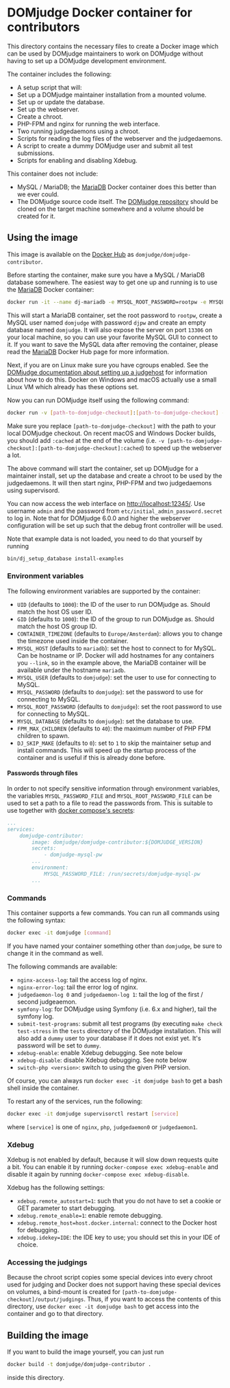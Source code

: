 # DOMjudge Docker container for contributors

This directory contains the necessary files to create a Docker image which can be used by DOMjudge maintainers to work on DOMjudge without having to set up a DOMjudge development environment.

The container includes the following:

* A setup script that will:
 * Set up a DOMjudge maintainer installation from a mounted volume.
 * Set up or update the database.
 * Set up the webserver.
 * Create a chroot.
* PHP-FPM and nginx for running the web interface.
* Two running judgedaemons using a chroot.
* Scripts for reading the log files of the webserver and the judgedaemons.
* A script to create a dummy DOMjudge user and submit all test submissions.
* Scripts for enabling and disabling Xdebug.

This container does not include:

* MySQL / MariaDB; the [MariaDB](https://hub.docker.com/r/_/mariadb/) Docker container does this better than we ever could.
* The DOMjudge source code itself. The [DOMjudge repository](https://github.com/domjudge/domjudge) should be cloned on the target machine somewhere and a volume should be created for it.

## Using the image

This image is available on the [Docker Hub](https://hub.docker.com) as `domjudge/domjudge-contributor`.

Before starting the container, make sure you have a MySQL / MariaDB database somewhere. The easiest way to get one up and running is to use the [MariaDB](https://hub.docker.com/r/_/mariadb/) Docker container:

```bash
docker run -it --name dj-mariadb -e MYSQL_ROOT_PASSWORD=rootpw -e MYSQL_USER=domjudge -e MYSQL_PASSWORD=djpw -e MYSQL_DATABASE=domjudge -p 13306:3306 mariadb --max-connections=1000
```

This will start a MariaDB container, set the root password to `rootpw`, create a MySQL user named `domjudge` with password `djpw` and create an empty database named `domjudge`. It will also expose the server on port `13306` on your local machine, so you can use your favorite MySQL GUI to connect to it. If you want to save the MySQL data after removing the container, please read the [MariaDB](https://hub.docker.com/r/_/mariadb/) Docker Hub page for more information.

Next, if you are on Linux make sure you have cgroups enabled. See the [DOMjudge documentation about setting up a judgehost](https://www.domjudge.org/docs/manual/master/install-judgehost.html#linux-control-groups) for information about how to do this. Docker on Windows and macOS actually use a small Linux VM which already has these options set.

Now you can run DOMjudge itself using the following command:

```bash
docker run -v [path-to-domjudge-checkout]:[path-to-domjudge-checkout] -v /sys/fs/cgroup:/sys/fs/cgroup:ro --link dj-mariadb:mariadb -it -e UID="$(id -u)" -e GID="$(id -g)" -e PROJECT_DIR=[path-to-domjudge-checkout] -p 12345:80 --name domjudge --privileged domjudge/domjudge-contributor
```

Make sure you replace `[path-to-domjudge-checkout]` with the path to your local DOMjudge checkout. On recent macOS and Windows Docker builds, you should add `:cached` at the end of the volume (i.e. `-v [path-to-domjudge-checkout]:[path-to-domjudge-checkout]:cached`) to speed up the webserver a lot.

The above command will start the container, set up DOMjudge for a maintainer install, set up the database and create a chroot to be used by the judgedaemons. It will then start nginx, PHP-FPM and two judgedaemons using supervisord.

You can now access the web interface on [http://localhost:12345/](http://localhost:12345/). Use username `admin` and the password from `etc/initial_admin_password.secret` to log in. Note that for DOMjudge 6.0.0 and higher the webserver configuration will be set up such that the debug front controller will be used.

Note that example data is not loaded, you need to do that yourself by running


```bash
bin/dj_setup_database install-examples
```

### Environment variables

The following environment variables are supported by the container:

* `UID` (defaults to `1000`): the ID of the user to run DOMjudge as. Should match the host OS user ID.
* `GID` (defaults to `1000`): the ID of the group to run DOMjudge as. Should match the host OS group ID.
* `CONTAINER_TIMEZONE` (defaults to `Europe/Amsterdam`): allows you to change the timezone used inside the container.
* `MYSQL_HOST` (defaults to `mariadb`): set the host to connect to for MySQL. Can be hostname or IP. Docker will add hostnames for any containers you `--link`, so in the example above, the MariaDB container will be available under the hostname `mariadb`.
* `MYSQL_USER` (defaults to `domjudge`): set the user to use for connecting to MySQL.
* `MYSQL_PASSWORD` (defaults to `domjudge`): set the password to use for connecting to MySQL.
* `MYSQL_ROOT_PASSWORD` (defaults to `domjudge`): set the root password to use for connecting to MySQL.
* `MYSQL_DATABASE` (defaults to `domjudge`): set the database to use.
* `FPM_MAX_CHILDREN` (defaults to `40`): the maximum number of PHP FPM children to spawn.
* `DJ_SKIP_MAKE` (defaults to `0`): set to `1` to skip the maintainer setup and install commands. This will speed up the startup process of the container and is useful if this is already done before.

#### Passwords through files

In order to not specify sensitive information through environment variables, the variables `MYSQL_PASSWORD_FILE` and `MYSQL_ROOT_PASSWORD_FILE` can be used to set a path to a file to read the passwords from. This is suitable to use together with [docker compose's secrets](https://docs.docker.com/compose/compose-file/#secrets-configuration-reference):

```yml
...
services:
    domjudge-contributor:
        image: domjudge/domjudge-contributor:${DOMJUDGE_VERSION}
        secrets:
            - domjudge-mysql-pw
        ...
        environment:
            MYSQL_PASSWORD_FILE: /run/secrets/domjudge-mysql-pw
        ...
```

### Commands

This container supports a few commands. You can run all commands using the following syntax:

```bash
docker exec -it domjudge [command]
```

If you have named your container something other than `domjudge`, be sure to change it in the command as well.

The following commands are available:

* `nginx-access-log`: tail the access log of nginx.
* `nginx-error-log`: tail the error log of nginx.
* `judgedaemon-log 0` and `judgedaemon-log 1`: tail the log of the first / second judgeaemon.
* `symfony-log`: for DOMjudge using Symfony (i.e. 6.x and higher), tail the symfony log.
* `submit-test-programs`: submit all test programs (by executing `make check test-stress` in the `tests` directory of the DOMjudge installation. This will also add a `dummy` user to your database if it does not exist yet. It's password will be set to `dummy`.
* `xdebug-enable`: enable Xdebug debugging. See note below
* `xdebug-disable`: disable Xdebug debugging. See note below
* `switch-php <version>`: switch to using the given PHP version.

Of course, you can always run `docker exec -it domjudge bash` to get a bash shell inside the container.

To restart any of the services, run the following:

```bash
docker exec -it domjudge supervisorctl restart [service]
```

where `[service]` is one of `nginx`, `php`, `judgedaemon0` or `judgedaemon1`.

### Xdebug

Xdebug is not enabled by default, because it will slow down requests quite a bit. You can enable it by running `docker-compose exec xdebug-enable` and disable it again
by running `docker-compose exec xdebug-disable`.

Xdebug has the following settings:

* `xdebug.remote_autostart=1`: such that you do not have to set a cookie or GET parameter to start debugging.
* `xdebug.remote_enable=1`: enable remote debugging.
* `xdebug.remote_host=host.docker.internal`: connect to the Docker host for debugging.
* `xdebug.idekey=IDE`: the IDE key to use; you should set this in your IDE of choice.

### Accessing the judgings

Because the chroot script copies some special devices into every chroot used for judging and Docker does not support having these special devices on volumes, a bind-mount is created for `[path-to-domjudge-checkout]/output/judgings`. Thus, if you want to access the contents of this directory, use `docker exec -it domjudge bash` to get access into the container and go to that directory.

## Building the image

If you want to build the image yourself, you can just run

```bash
docker build -t domjudge/domjudge-contributor .
```

inside this directory.

